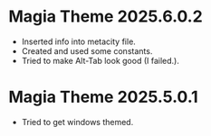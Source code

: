 # Magia Theme 2025.6.0.2

- Inserted info into metacity file.
- Created and used some constants.
- Tried to make Alt-Tab look good (I failed.).

# Magia Theme 2025.5.0.1

- Tried to get windows themed.